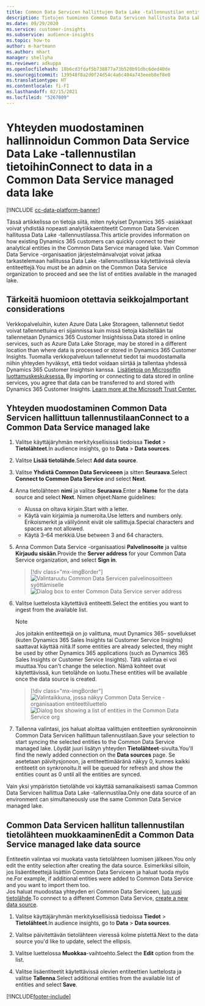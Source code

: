 ```yaml
---
title: Common Data Servicen hallittujen Data Lake -tallennustilan entiteetteihin yhdistäminen
description: Tietojen tuominen Common Data Servicen hallitusta Data Lake -tallennustilasta.
ms.date: 09/29/2020
ms.service: customer-insights
ms.subservice: audience-insights
ms.topic: how-to
author: m-hartmann
ms.author: mhart
manager: shellyha
ms.reviewer: adkuppa
ms.openlocfilehash: 18b6cd3fdaf5b738877a73b520b91dbc6ded40de
ms.sourcegitcommit: 139548f8a2d0f24d54c4a6c404a743eeeb8ef8e0
ms.translationtype: HT
ms.contentlocale: fi-FI
ms.lasthandoff: 02/15/2021
ms.locfileid: "5267809"
---
```

# <a name="connect-to-data-in-a-common-data-service-managed-data-lake"></a><span data-ttu-id="24751-103">Yhteyden muodostaminen hallinnoidun Common Data Service Data Lake -tallennustilan tietoihin</span><span class="sxs-lookup"><span data-stu-id="24751-103">Connect to data in a Common Data Service managed data lake</span></span>

[!INCLUDE [cc-data-platform-banner](../includes/cc-data-platform-banner.md)]

<span data-ttu-id="24751-104">Tässä artikkelissa on tietoja siitä, miten nykyiset Dynamics 365 -asiakkaat voivat yhdistää nopeasti analytiikkaentiteetit Common Data Servicen hallitussa Data Lake -tallennustilassa.</span><span class="sxs-lookup"><span data-stu-id="24751-104">This article provides information on how existing Dynamics 365 customers can quickly connect to their analytical entities in the Common Data Service managed lake.</span></span> <span data-ttu-id="24751-105">Vain Common Data Service -organisaation järjestelmänvalvojat voivat jatkaa tarkastelemaan hallitussa Data Lake -tallennustilassa käytettävissä olevia entiteettejä.</span><span class="sxs-lookup"><span data-stu-id="24751-105">You must be an admin on the Common Data Service organization to proceed and see the list of entities available in the managed lake.</span></span>

## <a name="important-considerations"></a><span data-ttu-id="24751-106">Tärkeitä huomioon otettavia seikkoja</span><span class="sxs-lookup"><span data-stu-id="24751-106">Important considerations</span></span>

<span data-ttu-id="24751-107">Verkkopalveluihin, kuten Azure Data Lake Storageen, tallennetut tiedot voivat tallennettuina eri sijainnissa kuin missä tietoja käsitellään tai tallennetaan Dynamics 365 Customer Insightsissa.</span><span class="sxs-lookup"><span data-stu-id="24751-107">Data stored in online services, such as Azure Data Lake Storage, may be stored in a different location than where data is processed or stored in Dynamics 365 Customer Insights.</span></span><span data-ttu-id="24751-108"> Tuomalla verkkopalveluun tallennetut tiedot tai muodostamalla niihin yhteyden hyväksyt, että tiedot voidaan siirtää ja tallentaa yhdessä Dynamics 365 Customer Insightsin kanssa.  [Lisätietoja on Microsoftin luottamuskeskuksessa.](https://www.microsoft.com/trust-center)</span><span class="sxs-lookup"><span data-stu-id="24751-108"> By importing or connecting to data stored in online services, you agree that data can be transferred to and stored with Dynamics 365 Customer Insights. [Learn more at the Microsoft Trust Center.](https://www.microsoft.com/trust-center)</span></span>

## <a name="connect-to-a-common-data-service-managed-lake"></a><span data-ttu-id="24751-109">Yhteyden muodostaminen Common Data Servicen hallittuun tallennustilaan</span><span class="sxs-lookup"><span data-stu-id="24751-109">Connect to a Common Data Service managed lake</span></span>

1. <span data-ttu-id="24751-110">Valitse käyttäjäryhmän merkityksellisissä tiedoissa **Tiedot** > **Tietolähteet**.</span><span class="sxs-lookup"><span data-stu-id="24751-110">In audience insights, go to **Data** > **Data sources**.</span></span>

2. <span data-ttu-id="24751-111">Valitse **Lisää tietolähde**.</span><span class="sxs-lookup"><span data-stu-id="24751-111">Select **Add data source**.</span></span>

3. <span data-ttu-id="24751-112">Valitse **Yhdistä Common Data Serviceeen** ja sitten **Seuraava**.</span><span class="sxs-lookup"><span data-stu-id="24751-112">Select **Connect to Common Data Service** and select **Next**.</span></span>

4. <span data-ttu-id="24751-113">Anna tietolähteen **nimi** ja valitse **Seuraava**.</span><span class="sxs-lookup"><span data-stu-id="24751-113">Enter a **Name** for the data source and select **Next**.</span></span> <span data-ttu-id="24751-114">Nimen ohjeet:</span><span class="sxs-lookup"><span data-stu-id="24751-114">Name guidelines:</span></span> 
   - <span data-ttu-id="24751-115">Alussa on oltava kirjain.</span><span class="sxs-lookup"><span data-stu-id="24751-115">Start with a letter.</span></span>
   - <span data-ttu-id="24751-116">Käytä vain kirjaimia ja numeroita.</span><span class="sxs-lookup"><span data-stu-id="24751-116">Use letters and numbers only.</span></span> <span data-ttu-id="24751-117">Erikoismerkit ja välilyönnit eivät ole sallittuja.</span><span class="sxs-lookup"><span data-stu-id="24751-117">Special characters and spaces are not allowed.</span></span>
   - <span data-ttu-id="24751-118">Käytä 3–64 merkkiä.</span><span class="sxs-lookup"><span data-stu-id="24751-118">Use between 3 and 64 characters.</span></span>

5. <span data-ttu-id="24751-119">Anna Common Data Service -organisaatiosi **Palvelinosoite** ja valitse **Kirjaudu sisään**.</span><span class="sxs-lookup"><span data-stu-id="24751-119">Provide the **Server address** for your Common Data Service organization, and select **Sign in**.</span></span>

   > [!div class="mx-imgBorder"]
   > <span data-ttu-id="24751-120">![Valintaruutu Common Data Servicen palvelinosoitteen syöttämiselle](media/enter-CDS-org-details.png)</span><span class="sxs-lookup"><span data-stu-id="24751-120">![Dialog box to enter Common Data Service server address](media/enter-CDS-org-details.png)</span></span>

6. <span data-ttu-id="24751-121">Valitse luettelosta käytettävä entiteetti.</span><span class="sxs-lookup"><span data-stu-id="24751-121">Select the entities you want to ingest from the available list.</span></span>    

   > [!NOTE]
   > <span data-ttu-id="24751-122">Jos joitakin entiteettejä on jo valittuna, muut Dynamics 365- sovellukset (kuten Dynamics 365 Sales Insights tai Customer Service Insights) saattavat käyttää niitä.</span><span class="sxs-lookup"><span data-stu-id="24751-122">If some entities are already selected, they might be used by other Dynamics 365 applications (such as Dynamics 365 Sales Insights or Customer Service Insights).</span></span> <span data-ttu-id="24751-123">Tätä valintaa ei voi muuttaa.</span><span class="sxs-lookup"><span data-stu-id="24751-123">You can't change the selection.</span></span> <span data-ttu-id="24751-124">Nämä kohteet ovat käytettävissä, kun tietolähde on luotu.</span><span class="sxs-lookup"><span data-stu-id="24751-124">These entities will be available once the data source is created.</span></span>

   > [!div class="mx-imgBorder"]
   > <span data-ttu-id="24751-125">![Valintaikkuna, jossa näkyy Common Data Service -organisaation entiteettiluettelo](media/select-analytical-entities.png)</span><span class="sxs-lookup"><span data-stu-id="24751-125">![Dialog box showing a list of entities in the Common Data Service org](media/select-analytical-entities.png)</span></span>

7. <span data-ttu-id="24751-126">Tallenna valintasi, jos haluat aloittaa valittujen entiteettien synkronoinnin Common Data Servicen hallittuun tallennustilaan.</span><span class="sxs-lookup"><span data-stu-id="24751-126">Save your selection to start syncing the selected entities to the Common Data Service managed lake.</span></span> <span data-ttu-id="24751-127">Löydät juuri lisätyn yhteyden **Tietolähteet**-sivulta.</span><span class="sxs-lookup"><span data-stu-id="24751-127">You'll find the newly added connection on the **Data sources** page.</span></span> <span data-ttu-id="24751-128">Se asetetaan päivitysjonoon, ja entiteettimääränä näkyy 0, kunnes kaikki entiteetit on synkronoitu.</span><span class="sxs-lookup"><span data-stu-id="24751-128">It will be queued for refresh and show the entities count as 0 until all the entities are synced.</span></span>

<span data-ttu-id="24751-129">Vain yksi ympäristön tietolähde voi käyttää samanaikaisesti samaa Common Data Servicen hallittua Data Lake -tallennustilaa.</span><span class="sxs-lookup"><span data-stu-id="24751-129">Only one data source of an environment can simultaneously use the same Common Data Service managed lake.</span></span>

## <a name="edit-a-common-data-service-managed-lake-data-source"></a><span data-ttu-id="24751-130">Common Data Servicen hallitun tallennustilan tietolähteen muokkaaminen</span><span class="sxs-lookup"><span data-stu-id="24751-130">Edit a Common Data Service managed lake data source</span></span>

<span data-ttu-id="24751-131">Entiteetin valintaa voi muokata vasta tietolähteen luomisen jälkeen.</span><span class="sxs-lookup"><span data-stu-id="24751-131">You only edit the entity selection after creating the data source.</span></span> <span data-ttu-id="24751-132">Esimerkiksi silloin, jos lisäentiteettejä lisättiin Common Data Serviceen ja haluat tuoda myös ne.</span><span class="sxs-lookup"><span data-stu-id="24751-132">For example, if additional entities were added to Common Data Service and you want to import them too.</span></span>    
<span data-ttu-id="24751-133">Jos haluat muodostaa yhteyden eri Common Data Serviceen, [luo uusi tietolähde](#connect-to-a-common-data-service-managed-lake).</span><span class="sxs-lookup"><span data-stu-id="24751-133">To connect to a different Common Data Service, [create a new data source](#connect-to-a-common-data-service-managed-lake).</span></span>

1. <span data-ttu-id="24751-134">Valitse käyttäjäryhmän merkityksellisissä tiedoissa **Tiedot** > **Tietolähteet**.</span><span class="sxs-lookup"><span data-stu-id="24751-134">In audience insights, go to **Data** > **Data sources**.</span></span>

2. <span data-ttu-id="24751-135">Valitse päivitettävän tietolähteen vieressä kolme pistettä.</span><span class="sxs-lookup"><span data-stu-id="24751-135">Next to the data source you'd like to update, select the ellipsis.</span></span>

3. <span data-ttu-id="24751-136">Valitse luettelossa **Muokkaa**-vaihtoehto.</span><span class="sxs-lookup"><span data-stu-id="24751-136">Select the **Edit** option from the list.</span></span>

4. <span data-ttu-id="24751-137">Valitse lisäentiteetit käytettävissä olevien entiteettien luettelosta ja valitse **Tallenna**.</span><span class="sxs-lookup"><span data-stu-id="24751-137">Select additional entities from the available list of entities and select **Save**.</span></span>


[!INCLUDE[footer-include](../includes/footer-banner.md)]
